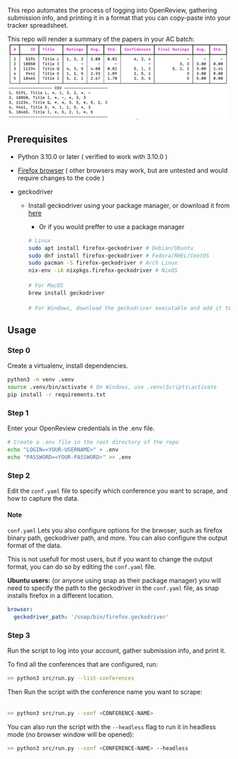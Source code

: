 This repo automates the process of logging into OpenReview, gathering submission info, and printing it in a format that you can copy-paste into your tracker spreadsheet.

This repo will render a summary of the papers in your AC batch:
<img src="demo.png" alt="Sample output" width="500"/>

## Prerequisites

- Python 3.10.0 or later ( verified to work with 3.10.0 )
- [Firefox browser](https://www.mozilla.org/en-US/firefox/download) ( other browsers may work, but are untested and would require changes to the code )
- geckodriver

  - Install geckodriver using your package manager, or download it from [here](https://github.com/mozilla/geckodriver/releases)

    - Or if you would preffer to use a package manager

    ```bash
    # Linux
    sudo apt install firefox-geckodriver # Debian/Ubuntu
    sudo dnf install firefox-geckodriver # Fedora/RHEL/CentOS
    sudo pacman -S firefox-geckodriver # Arch Linux
    nix-env -iA nixpkgs.firefox-geckodriver # NixOS

    # For MacOS
    brew install geckodriver

    # For Windows, download the geckodriver executable and add it to your PATH

    ```

## Usage

### Step 0

Create a virtualenv, install dependencies.

```bash
python3 -m venv .venv
source .venv/bin/activate # On Windows, use .venv\Scripts\activate
pip install -r requirements.txt
```

### Step 1

Enter your OpenReview credentials in the .env file.

```bash
# Create a .env file in the root directory of the repo
echo "LOGIN=<YOUR-USERNAME>" > .env
echo "PASSWORD=<YOUR-PASSWORD>" >> .env
```

### Step 2

Edit the `conf.yaml` file to specify which conference you want to scrape, and how to capture the data.

#### Note

`conf.yaml` Lets you also configure options for the brwoser, such as firefox binary path, geckodriver path, and more. You can also configure the output format of the data.

This is not usefull for most users, but if you want to change the output format, you can do so by editing the `conf.yaml` file.

**Ubuntu users:** (or anyone using snap as their package manager) you will need to specify the path to the geckodriver in the `conf.yaml` file, as snap installs firefox in a different location.

```yaml
browser:
  geckodriver_path: '/snap/bin/firefox.geckodriver'
```

### Step 3

Run the script to log into your account, gather submission info, and print it.

To find all the conferences that are configured, run:

```bash
>> python3 src/run.py --list-conferences
```

Then Run the script with the conference name you want to scrape:

```bash

>> python3 src/run.py --conf <CONFERENCE-NAME>
```

You can also run the script with the `--headless` flag to run it in headless mode (no browser window will be opened):

```bash
>> python3 src/run.py --conf <CONFERENCE-NAME> --headless
```
